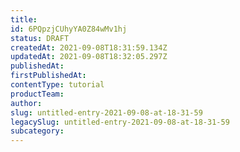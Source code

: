 ```yaml
---
title: 
id: 6PQpzjCUhyYA0Z84wMv1hj
status: DRAFT
createdAt: 2021-09-08T18:31:59.134Z
updatedAt: 2021-09-08T18:32:05.297Z
publishedAt: 
firstPublishedAt: 
contentType: tutorial
productTeam: 
author: 
slug: untitled-entry-2021-09-08-at-18-31-59
legacySlug: untitled-entry-2021-09-08-at-18-31-59
subcategory: 
---
```




